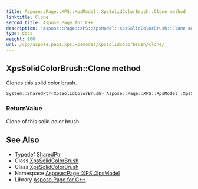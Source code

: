 ```yaml
---
title: Aspose::Page::XPS::XpsModel::XpsSolidColorBrush::Clone method
linktitle: Clone
second_title: Aspose.Page for C++
description: 'Aspose::Page::XPS::XpsModel::XpsSolidColorBrush::Clone method. Clones this solid color brush in C++.'
type: docs
weight: 100
url: /cpp/aspose.page.xps.xpsmodel/xpssolidcolorbrush/clone/
---
```

## XpsSolidColorBrush::Clone method


Clones this solid color brush.

```cpp
System::SharedPtr<XpsSolidColorBrush> Aspose::Page::XPS::XpsModel::XpsSolidColorBrush::Clone()
```


### ReturnValue

Clone of this solid color brush.

## See Also

* Typedef [SharedPtr](../../../system/sharedptr/)
* Class [XpsSolidColorBrush](../)
* Class [XpsSolidColorBrush](../)
* Namespace [Aspose::Page::XPS::XpsModel](../../)
* Library [Aspose.Page for C++](../../../)
